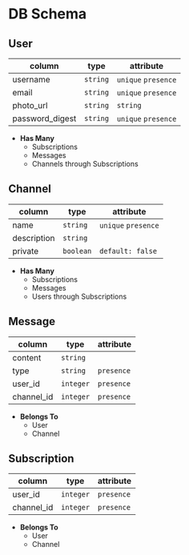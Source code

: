 # DB Schema

## User

| column          | type     | attribute           |
|-----------------|----------|---------------------|
| username        | `string` | `unique` `presence` |
| email           | `string` | `unique` `presence` |
| photo_url       | `string` | `string`            |
| password_digest | `string` | `unique` `presence` |

- **Has Many**
  - Subscriptions
  - Messages
  - Channels through Subscriptions


## Channel

| column      | type      | attribute           |
|-------------|-----------|---------------------|
| name        | `string`  | `unique` `presence` |
| description | `string`  |                     |
| private     | `boolean` | `default: false`    |

- **Has Many**
  - Subscriptions
  - Messages
  - Users through Subscriptions


## Message

| column     | type      | attribute  |
|------------|-----------|------------|
| content    | `string`  |            |
| type       | `string`  | `presence` |
| user_id    | `integer` | `presence` |
| channel_id | `integer` | `presence` |

- **Belongs To**
  - User
  - Channel


## Subscription

| column     | type      | attribute  |
|------------|-----------|------------|
| user_id    | `integer` | `presence` |
| channel_id | `integer` | `presence` |

- **Belongs To**
  - User
  - Channel
